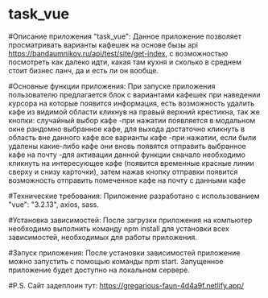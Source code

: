 # task_vue

#Описание приложения "task_vue":
Данное приложение позволяет просматривать варианты кафешек на основе бызы api https://bandaumnikov.ru/api/test/site/get-index, с возможностью посмотреть как далеко идти, какая там кухня и сколько в среднем стоит бизнес ланч, да и есть ли он вообще.

#Основные функции приложения:
При запуске приложения пользователю предлагается блок с вариантами кафешек при наведении курсора на которые появится информация, есть возможность удалить кафе из видимой области кликнув на правый верхний крестикна, так же кнопки:
случайный выбор кафе -при нажатии появляется в модальном окне рандомно выбранное кафе, для выхода достаточно кликнуть в область вне данного кафе
все варианты кафе -при нажатии, если были удалены какие-либо кафе они вновь появятся
отправить выбранное кафе на почту -для активации данной функции сначало необходимо кликнуть на интересующее кафе (появится временные красные линии сверху и снизу карточки), затем нажав кнопку отправки появится возможность отправить помеченное кафе на почту с данными кафе

#Технические требования:
Приложение разработано с использованием "vue": "3.2.13", axios, sass.

#Установка зависимостей:
После загрузки приложения на компьютер необходимо выполнить команду npm install для установки всех зависимостей, необходимых для работы приложения.

#Запуск приложения:
После установки зависимостей приложение можно запустить с помощью команды npm start. Запущенное приложение будет доступно на локальном сервере.

#P.S.
Сайт задеплоин тут: https://gregarious-faun-4d4a9f.netlify.app/
